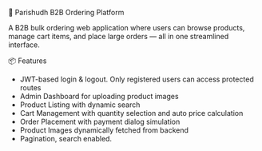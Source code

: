 🛒 Parishudh B2B Ordering Platform

A B2B bulk ordering web application where users can browse products, manage cart items, and place large orders — all in one streamlined interface.

📦 Features
- JWT-based login & logout. Only registered users can access protected routes
- Admin Dashboard for uploading product images
- Product Listing with dynamic search
- Cart Management with quantity selection and auto price calculation
- Order Placement with payment dialog simulation
- Product Images dynamically fetched from backend
- Pagination, search enabled.
